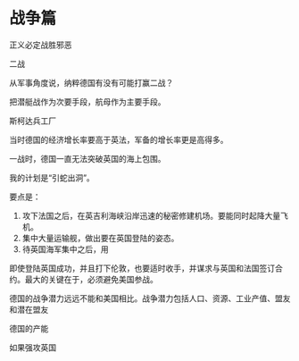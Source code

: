 # 战争篇

正义必定战胜邪恶

二战

从军事角度说，纳粹德国有没有可能打赢二战？

把潜艇战作为次要手段，航母作为主要手段。

斯柯达兵工厂

当时德国的经济增长率要高于英法，军备的增长率更是高得多。

一战时，德国一直无法突破英国的海上包围。

我的计划是“引蛇出洞”。

要点是：

1. 攻下法国之后，在英吉利海峡沿岸迅速的秘密修建机场。要能同时起降大量飞机。
2. 集中大量运输舰，做出要在英国登陆的姿态。
3. 待英国海军集中之后，用

即使登陆英国成功，并且打下伦敦，也要适时收手，并谋求与英国和法国签订合约。最大的关键在于，必须避免美国参战。

德国的战争潜力远远不能和美国相比。战争潜力包括人口、资源、工业产值、盟友和潜在盟友

德国的产能



如果强攻英国